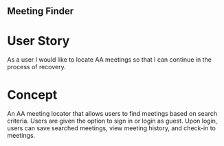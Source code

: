 ## Meeting Finder 


# User Story
As a user I would like to locate AA meetings so that I can continue in the process of recovery.

# Concept
An AA meeting locator that allows users to find meetings based on search criteria. Users are given the option to sign in or login as guest.  Upon login, users can save searched meetings, view meeting history, and check-in to meetings.